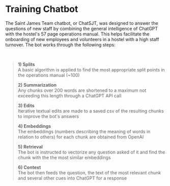 </br>

# Training Chatbot

The Saint James Team chatbot, or ChatSJT, was designed to answer the questions of new staff by combining the general intelligence of ChatGPT with the hostel's 57 page operations manual. This helps facilitate the onboarding of new employees and volunteers in a hostel with a high staff turnover. The bot works through the following steps:

</br>

>  **1) Splits**  
>     A basic algorithm is applied to find the most appropriate split points in the operations manual (~100)
> 
>  **2) Summarization**  
>     Any chunks over 200 words are shortened to a maximum not exceeding this length through a ChatGPT API call
> 
>  **3) Edits**  
>     Iterative textual edits are made to a saved csv of the resulting chunks to improve the bot's answers
> 
>  **4) Embeddings**  
>     The embeddings (numbers describing the meaning of words in relation to others) for each chunk are obtained from OpenAI
> 
>  **5) Retrieval**    
>     The bot is instructed to vectorize any question asked of it and find the chunk with the the most similar embeddings
> 
>  **6) Context**  
>     The bot then feeds the question, the text of the most relevant chunk and several other cues into ChatGPT for a response
